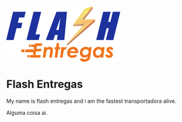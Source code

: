 ![Flash Entregas logo](public/images/logo.png)

# Flash Entregas

My name is flash entregas and i am the fastest transportadora alive.

Alguma coisa ai.
